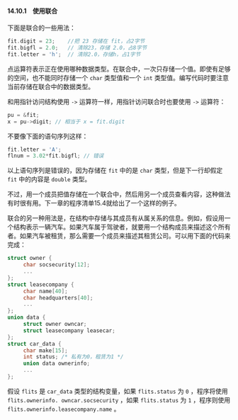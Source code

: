 #### 14.10.1　使用联合

下面是联合的一些用法：

```c
fit.digit = 23;    //把 23 存储在 fit，占2字节
fit.bigfl = 2.0;   // 清除23，存储 2.0，占8字节
fit.letter = 'h';  // 清除2.0，存储h，占1字节
```

点运算符表示正在使用哪种数据类型。在联合中，一次只存储一个值。即使有足够的空间，也不能同时存储一个 `char` 类型值和一个 `int` 类型值。编写代码时要注意当前存储在联合中的数据类型。

和用指针访问结构使用 `->` 运算符一样，用指针访问联合时也要使用 `->` 运算符：

```c
pu = &fit;
x = pu->digit; // 相当于 x = fit.digit
```

不要像下面的语句序列这样：

```c
fit.letter = 'A';
flnum = 3.02*fit.bigfl; // 错误
```

以上语句序列是错误的，因为存储在 `fit` 中的是 `char` 类型，但是下一行却假定 `fit` 中的内容是 `double` 类型。

不过，用一个成员把值存储在一个联合中，然后用另一个成员查看内容，这种做法有时很有用。下一章的程序清单15.4就给出了一个这样的例子。

联合的另一种用法是，在结构中存储与其成员有从属关系的信息。例如，假设用一个结构表示一辆汽车。如果汽车属于驾驶者，就要用一个结构成员来描述这个所有者。如果汽车被租赁，那么需要一个成员来描述其租赁公司。可以用下面的代码来完成：

```c
struct owner {
     char socsecurity[12];
     ...
};
struct leasecompany {
     char name[40];
     char headquarters[40];
     ...
};
union data {
     struct owner owncar;
     struct leasecompany leasecar;
};
struct car_data {
     char make[15];
     int status; /* 私有为0，租赁为1 */
     union data ownerinfo;
     ...
};
```

假设 `flits` 是 `car_data` 类型的结构变量，如果 `flits.status` 为 `0` ，程序将使用 `flits.ownerinfo. owncar.socsecurity` ，如果 `flits.status` 为 `1` ，程序则使用 `flits.ownerinfo.leasecompany.name` 。

